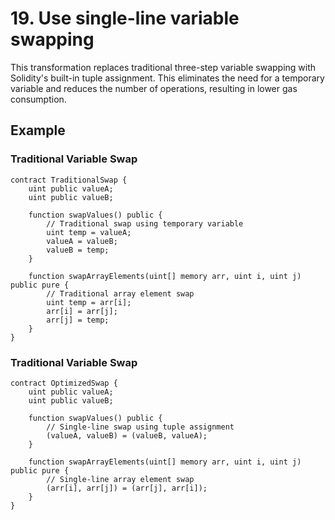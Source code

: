 # 19. Use single-line variable swapping

This transformation replaces traditional three-step variable swapping with Solidity's built-in tuple assignment. This eliminates the need for a temporary variable and reduces the number of operations, resulting in lower gas consumption.

## Example

### Traditional Variable Swap
```solidity
contract TraditionalSwap {
    uint public valueA;
    uint public valueB;
    
    function swapValues() public {
        // Traditional swap using temporary variable
        uint temp = valueA;
        valueA = valueB;
        valueB = temp;
    }
    
    function swapArrayElements(uint[] memory arr, uint i, uint j) public pure {
        // Traditional array element swap
        uint temp = arr[i];
        arr[i] = arr[j];
        arr[j] = temp;
    }
}
```

### Traditional Variable Swap

```solidity
contract OptimizedSwap {
    uint public valueA;
    uint public valueB;
    
    function swapValues() public {
        // Single-line swap using tuple assignment
        (valueA, valueB) = (valueB, valueA);
    }
    
    function swapArrayElements(uint[] memory arr, uint i, uint j) public pure {
        // Single-line array element swap
        (arr[i], arr[j]) = (arr[j], arr[i]);
    }
}
```